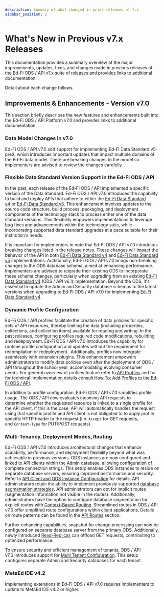 ```yaml
---
description: Summary of what changed in prior releases of 7.x
sidebar_position: 2
---
```


# What's New in Previous v7.x Releases

This documentation provides a summary overview of the major improvements,
updates, fixes, and changes made in previous releases of the Ed-Fi ODS / API
v7.x suite of releases and provides links to additional documentation.

Detail about each change follows.


## Improvements & Enhancements - Version v7.0

This section briefly describes the new features and enhancements built into the
Ed-Fi ODS / API Platform v7.0 and provides links to additional documentation.

### Data Model Changes in v7.0

Ed-Fi ODS / API v7.0 add support for implementing Ed-Fi Data Standard v5-pre2,
which introduces important updates that impact multiple domains of the Ed-Fi
data model. There are breaking changes to the model so implementers are advised
to review the changes carefully.

### Flexible Data Standard Version Support in the Ed-Fi ODS / API

In the past, each release of the Ed-Fi ODS / API implemented a specific version
of the Data Standard. Ed-Fi ODS / API v7.0 introduces the capability to build
and deploy APIs that adhere to either the [Ed-Fi Data Standard
v4](https://edfi.atlassian.net/wiki/display/EFDS4X/) or [Ed-Fi Data Standard
v5](https://edfi.atlassian.net/wiki/display/EFDS5/Ed-Fi+Data+Standard+v5). This
enhancement involves updates to the source code structure, build process,
packaging, and deployment components of the technology stack to process either
one of the data standard versions. This flexibility empowers implementations to
leverage bug fixes and advancements within the technology suite, while
incorporating supported data standard upgrades at a pace suitable for their
institution's needs.

It is important for implementers to note that Ed-Fi ODS / API v7.0 introduces
breaking changes listed in the [release
notes](./../whats-new/release-notes.md#ed-fi-ods--api-v7x---breaking-changes).
These changes will impact the behavior of the API in both [Ed-Fi Data Standard
v4](https://edfi.atlassian.net/wiki/display/EFDS4X/) and [Ed-Fi Data Standard
v5](https://edfi.atlassian.net/wiki/display/EFDS5/Ed-Fi+Data+Standard+v5) implementations.
Additionally, Ed-Fi ODS / API v7.0 brings non-breaking changes to the ODS
database schema, aimed at enhancing performance. Implementers are advised to
upgrade their existing ODS to incorporate these schema changes, particularly
when upgrading from an existing [Ed-Fi Data Standard
v4](https://edfi.atlassian.net/wiki/display/EFDS4X/) (ODS / API v6.1)
implementation. Beyond the ODS, it's essential to update the Admin and Security
database schemas to the latest versions when upgrading to Ed-Fi ODS / API v7.0
for implementing [Ed-Fi Data Standard
v4](https://edfi.atlassian.net/wiki/display/EFDS4X/).

### Dynamic Profile Configuration

Ed-Fi ODS / API profiles facilitate the creation of data policies for specific
sets of API resources, thereby limiting the data (including properties,
collections, and collection items) available for reading and writing. In the
past releases, configuring profiles required code modifications, rebuilding and
redeployment. Ed-Fi ODS / API v7.0 introduces the capability for runtime profile
configuration and updates without the requirement for recompilation or
redeployment.  Additionally, profiles now integrate seamlessly with extension
plugins. This enhancement empowers administrators to modify data policies even
after the deployment of ODS / API throughout the school year, accommodating
evolving consumer needs. For general overview of profiles feature refer to [API
Profiles](./../platform-dev-guide/security/api-profiles.md) and for
for technical implementation details consult [How To: Add Profiles to the Ed-Fi
ODS / API](./../how-to-guides/how-to-add-profiles-to-the-ed-fi-ods-api.md).

In addition to profile configuration, Ed-Fi ODS / API v7.0 simplifies profile
usage. The ODS / API now evaluates incoming API requests to determine whether
the requested resource is linked to a single profile for the API client. If this
is the case, API will automatically handles the request using that specific
profile and API client is not obligated to to apply profile specific HTTP header
to the request (i.e. `Accept` for GET requests, and `Content-Type` for PUT/POST
requests).

### Multi-Tenancy, Deployment Modes, Routing

Ed-Fi ODS / API v7.0 introduces architectural changes that enhance scalability,
performance, and deployment flexibility beyond what was achievable in previous
versions. ODS instances are now configured and linked to API clients within the
Admin database, allowing configuration of complete connection strings. This
setup enables ODS instances to reside on separate database servers, ensuring
improved performance and security. Refer to [API Client and ODS Instance
Configuration](./../platform-dev-guide/configuration/api-client-and-ods-instance-configuration.md)
for details. API administrators retain the ability to implement previously
supported [database segmentation
strategies](./../platform-dev-guide/extensibility-customization/readme.md#database-segmentation-strategy).
API administrators can opt for implicit routes (segmentation information not
visible in the routes). Additionally, administrators have the option to
configure database segmentation for explicit routes with [Context-Based
Routing](./../platform-dev-guide/configuration/context-based-routing-for-year-specific-ods.md).
Streamlined routes in ODS / API v7.0 offer simplified route configurations
within client applications. Details on route patterns can be found in the [API
Routes](./../client-developers-guide/api-routes.md) section.

Further enhancing capabilities, snapshot for change processing can now be
configured on separate database server from the primary ODS. Additionally, newly
introduced [Read-Replicas](./../platform-dev-guide/features/read-replicas.md)
can offload GET requests, contributing to optimized performance.

To ensure security and efficient management of tenants, ODS / API
v7.0 introduces support for [Multi Tenant
Configuration](./../platform-dev-guide/configuration/single-and-multi-tenant-configuration.md#multi-tenant-configuration).
This setup configures separate Admin and Security databases for each tenant.

### MetaEd IDE v4.2

Implementing extensions in Ed-Fi ODS / API v7.0 requires implementers to update
to MetaEd IDE v4.2 or higher.
